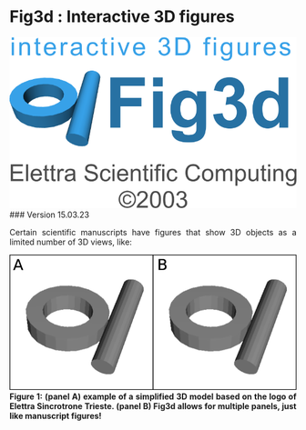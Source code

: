 # Fig3d : Interactive 3D figures
<div align="justify">  
<img src=https://github.com/ElettraSciComp/Fig3d/blob/main/images/logo.png alt="logo"/>
### Version 15.03.23


Certain scientific manuscripts have figures that show 3D objects as a limited number of 3D views, like:

<img src=https://github.com/ElettraSciComp/Fig3d/blob/main/images/basic_figure.png alt="basic_figure"/>
<b>Figure 1:<b/> (panel A) example of a simplified 3D model based on the logo of Elettra Sincrotrone Trieste. (panel B) Fig3d allows for multiple panels, just like manuscript figures!

</div>
